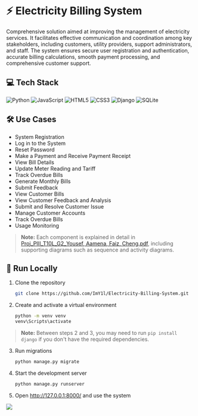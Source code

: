 # ⚡ Electricity Billing System
Comprehensive solution aimed at improving the management of electricity services. It facilitates effective communication and coordination among key stakeholders, including customers, utility providers, support administrators, and staff. The system ensures secure user registration and authentication, accurate billing calculations, smooth payment processing, and comprehensive customer support.

## 💻 Tech Stack
![Python](https://img.shields.io/badge/python-3670A0?style=for-the-badge&logo=python&logoColor=ffdd54) ![JavaScript](https://img.shields.io/badge/javascript-%23323330.svg?style=for-the-badge&logo=javascript&logoColor=%23F7DF1E) ![HTML5](https://img.shields.io/badge/html5-%23E34F26.svg?style=for-the-badge&logo=html5&logoColor=white) ![CSS3](https://img.shields.io/badge/css3-%231572B6.svg?style=for-the-badge&logo=css3&logoColor=white) ![Django](https://img.shields.io/badge/django-%23092E20.svg?style=for-the-badge&logo=django&logoColor=white) ![SQLite](https://img.shields.io/badge/sqlite-%2307405e.svg?style=for-the-badge&logo=sqlite&logoColor=white)

## 🛠️ Use Cases
- System Registration
- Log in to the System
- Reset Password
- Make a Payment and Receive Payment Receipt
- View Bill Details
- Update Meter Reading and Tariff
- Track Overdue Bills
- Generate Monthly Bills
- Submit Feedback
- View Customer Bills
- View Customer Feedback and Analysis
- Submit and Resolve Customer Issue
- Manage Customer Accounts
- Track Overdue Bills
- Usage Monitoring
> **Note:** Each component is explained in detail in [Proj_PIII_T10L_G2_Yousef, Aamena, Faiz, Cheng.pdf](Proj_PIII_T10L_G2_Yousef%2C%20Aamena%2C%20Faiz%2C%20Cheng.pdf), including supporting diagrams such as sequence and activity diagrams.

## 🚀 Run Locally
1. Clone the repository
   ```bash
   git clone https://github.com/ImY1l/Electricity-Billing-System.git
   ```
2. Create and activate a virtual environment
   ```bash
   python -m venv venv
   venv\Scripts\activate
   ```

> **Note:** Between steps 2 and 3, you may need to run `pip install django` if you don't have the required dependencies.

3. Run migrations
   ```bash
   python manage.py migrate
   ```
4. Start the development server
   ```bash
   python manage.py runserver
   ```
5. Open <http://127.0.0.1:8000/> and use the system

[![](https://visitcount.itsvg.in/api?id=imy1l&icon=0&color=0)](https://visitcount.itsvg.in)
